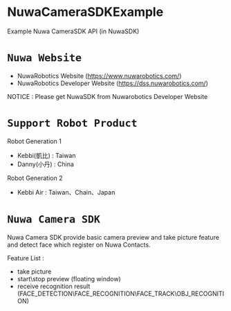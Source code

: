# NuwaCameraSDKExample
Example Nuwa CameraSDK API (in NuwaSDK)

# `Nuwa Website`
* NuwaRobotics Website (https://www.nuwarobotics.com/)
* NuwaRobotics Developer Website (https://dss.nuwarobotics.com/)

NOTICE : Please get NuwaSDK from Nuwarobotics Developer Website

# `Support Robot Product`
Robot Generation 1 
* Kebbi(凱比) : Taiwan
* Danny(小丹) : China

Robot Generation 2
* Kebbi Air : Taiwan、Chain、Japan

# `Nuwa Camera SDK`
Nuwa Camera SDK provide basic camera preview and take picture feature and detect face which register on Nuwa Contacts.

Feature List :
* take picture
* start\stop preview (floating window)
* receive recognition result (FACE_DETECTION\FACE_RECOGNITION\FACE_TRACK\OBJ_RECOGNITION)


